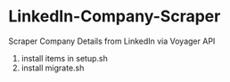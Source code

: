 # LinkedIn-Company-Scraper
Scraper Company Details from LinkedIn via Voyager API


1. install items in setup.sh
2. install migrate.sh


